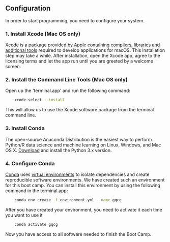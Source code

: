 ## Configuration

In order to start programming, you need to configure your system.

### 1. Install Xcode (Mac OS only)

[Xcode](https://apps.apple.com/us/app/xcode/id497799835?mt=12) is a package provided by Apple containing [compilers, libraries and additional tools](http://www.buthowdoitknow.com/) required to develop applications for macOS. This installation step may take a while. After installation, open the Xcode app, agree to the licensing terms and let the app run until you are greeted by a welcome screen.

### 2. Install the Command Line Tools (Mac OS only)

Open up the 'terminal.app' and run the following command:

```bash
    xcode-select --install
```

This will allow us to use the Xcode software package from the terminal command line.

### 3. Install Conda

The open-source Anaconda Distribution is the easiest way to perform Python/R data science and machine learning on Linux, Windows, and Mac OS X. [Download](https://www.anaconda.com/distribution/#download-section) and install the Python 3.x version.

### 4. Configure Conda

[Conda](https://docs.conda.io/en/latest/) uses [virtual environments](https://towardsdatascience.com/a-guide-to-conda-environments-bc6180fc533) to isolate dependencies and create reproducible software environments. We have created such an environment for this boot camp. You can install this environment by using the following command in the terminal.app:


```bash
    conda env create -f environment.yml --name gqcg
```

After you have created your environment, you need to activate it each time you want to use it

```bash
    conda activate gqcg
```

Now you have access to all software needed to finish the Boot Camp.